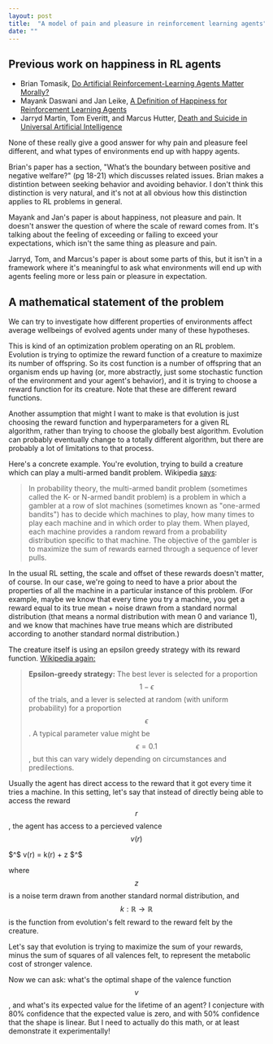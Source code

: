 ```yaml
---
layout: post
title:  "A model of pain and pleasure in reinforcement learning agents"
date: ""
---
```




## Previous work on happiness in RL agents

- Brian Tomasik, [Do Artificial Reinforcement-Learning Agents Matter Morally?](https://arxiv.org/abs/1410.8233)
- Mayank Daswani and Jan Leike, [A Definition of Happiness for Reinforcement Learning Agents](https://arxiv.org/abs/1505.04497)
- Jarryd Martin, Tom Everitt, and Marcus Hutter, [Death and Suicide in Universal Artificial Intelligence](https://arxiv.org/pdf/1606.00652v1.pdf)

None of these really give a good answer for why pain and pleasure feel different, and what types of environments end up with happy agents.

Brian's paper has a section, "What’s the boundary between positive and negative welfare?" (pg 18-21) which discusses related issues. Brian makes a distintion between seeking behavior and avoiding behavior. I don't think this distinction is very natural, and it's not at all obvious how this distinction applies to RL problems in general.

Mayank and Jan's paper is about happiness, not pleasure and pain. It doesn't answer the question of where the scale of reward comes from. It's talking about the feeling of exceeding or failing to exceed your expectations, which isn't the same thing as pleasure and pain.

Jarryd, Tom, and Marcus's paper is about some parts of this, but it isn't in a framework where it's meaningful to ask what environments will end up with agents feeling more or less pain or pleasure in expectation.

## A mathematical statement of the problem

We can try to investigate how different properties of environments affect average wellbeings of evolved agents under many of these hypotheses.

This is kind of an optimization problem operating on an RL problem. Evolution is trying to optimize the reward function of a creature to maximize its number of offspring. So its cost function is a number of offspring that an organism ends up having (or, more abstractly, just some stochastic function of the environment and your agent's behavior), and it is trying to choose a reward function for its creature. Note that these are different reward functions.

Another assumption that might I want to make is that evolution is just choosing the reward function and hyperparameters for a given RL algorithm, rather than trying to choose the globally best algorithm. Evolution can probably eventually change to a totally different algorithm, but there are probably a lot of limitations to that process.

Here's a concrete example. You're evolution, trying to build a creature which can play a multi-armed bandit problem. Wikipedia [says](https://en.wikipedia.org/wiki/Multi-armed_bandit):

> In probability theory, the multi-armed bandit problem (sometimes called the K- or N-armed bandit problem) is a problem in which a gambler at a row of slot machines (sometimes known as "one-armed bandits") has to decide which machines to play, how many times to play each machine and in which order to play them. When played, each machine provides a random reward from a probability distribution specific to that machine. The objective of the gambler is to maximize the sum of rewards earned through a sequence of lever pulls.

In the usual RL setting, the scale and offset of these rewards doesn't matter, of course. In our case, we're going to need to have a prior about the properties of all the machine in a particular instance of this problem. (For example, maybe we know that every time you try a machine, you get a reward equal to its true mean + noise drawn from a standard normal distribution (that means a normal distribution with mean 0 and variance 1), and we know that machines have true means which are distributed according to another standard normal distribution.)

The creature itself is using an epsilon greedy strategy with its reward function. [Wikipedia again:](https://en.wikipedia.org/wiki/Multi-armed_bandit#Bandit_strategies)

> **Epsilon-greedy strategy:** The best lever is selected for a proportion $$1-\epsilon$$  of the trials, and a lever is selected at random (with uniform probability) for a proportion $$ \epsilon $$ . A typical parameter value might be $$\epsilon =0.1$$, but this can vary widely depending on circumstances and predilections.

Usually the agent has direct access to the reward that it got every time it tries a machine. In this setting, let's say that instead of directly being able to access the reward $$r$$, the agent has access to a percieved valence $$v(r)$$

$^$ v(r) = k(r) + z $^$

where $$z$$ is a noise term drawn from another standard normal distribution, and $$k : \mathbb{R} \rightarrow \mathbb{R}$$ is the function from evolution's felt reward to the reward felt by the creature.

Let's say that evolution is trying to maximize the sum of your rewards, minus the sum of squares of all valences felt, to represent the metabolic cost of stronger valence.

Now we can ask: what's the optimal shape of the valence function $$v$$, and what's its expected value for the lifetime of an agent? I conjecture with 80% confidence that the expected value is zero, and with 50% confidence that the shape is linear. But I need to actually do this math, or at least demonstrate it experimentally!

##
